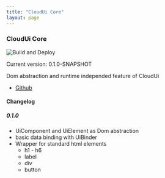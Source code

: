 ```yaml
---
title: "CloudUi Core"
layout: page
---
```


### CloudUi Core

![Build and Deploy](https://github.com/moewes/cloud-ui-core/workflows/Build%20and%20Deploy/badge.svg)

Current version: 0.1.0-SNAPSHOT

Dom abstraction and runtime independed feature of CloudUi

* [Github](https://github.com/moewes/cloud-ui-core) 

#### Changelog 

##### 0.1.0

* UiComponent and UiElement as Dom abstraction
* basic data binding with UiBinder
* Wrapper for standard html elements
    - h1 - h6
    - label
    - div
    - button

